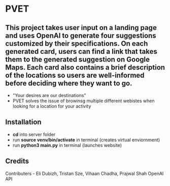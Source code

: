 # PVET

## This project takes user input on a landing page and uses OpenAI to generate four suggestions customized by their specifications. On each generated card, users can find a link that takes them to the generated suggestion on Google Maps. Each card also contains a brief description of the locations so users are well-informed before deciding where they want to go.

- "Your desires are our destinations"
- PVET solves the issue of browinsg multiple different webistes when looking for a location for your activity

## Installation

- **cd** into server folder
- run **source venv/bin/activate** in terminal (creates virtual enviornment)
- run **python3 main.py** in terminal (launches website)

## Credits

Contributers - Eli Dubizh, Tristan Sze, Vihaan Chadha, Prajwal Shah
OpenAI API
